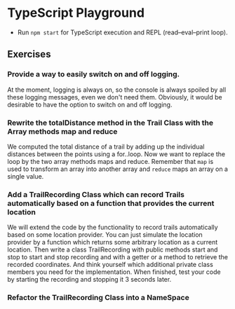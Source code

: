 # TypeScript Playground

* Run `npm start` for TypeScript execution and REPL (read–eval–print loop).

## Exercises

### Provide a way to easily switch on and off logging.

At the moment, logging is always on, so the console is always spoiled by all these logging messages, even we don't need them. Obviously, it would be desirable to have the option to switch on and off logging.

### Rewrite the totalDistance method in the Trail Class with the Array methods map and reduce

We computed the total distance of a trail by adding up the individual distances between the points using a for..loop. Now we want to replace the loop by the two array methods maps and reduce. Remember that `map` is used to transform an array into another array and `reduce` maps an array on a single value.
 
### Add a TrailRecording Class which can record Trails automatically based on a function that provides the current location

We will extend the code by the functionality to record trails automatically based on some location provider. You can just simulate the location provider by a function which returns some arbitrary location as a current location. Then write a class TrailRecording with public methods start and stop to start and stop recording and with a getter or a method to retrieve the recorded coordinates. And think yourself which additional private class members you need for the implementation. When finished, test your code by starting the recording and stopping it 3 seconds later.  

### Refactor the TrailRecording Class into a NameSpace